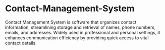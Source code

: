 # Contact-Management-System
Contact Management System is software that organizes contact information, streamlining storage and retrieval of names, phone numbers, emails, and addresses. Widely used in professional and personal settings, it enhances communication efficiency by providing quick access to vital contact details.

